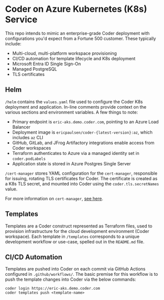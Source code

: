 # Coder on Azure Kubernetes (K8s) Service

This repo intends to mimic an enterprise-grade Coder
deployment with configurations you'd expect from a Fortune 500 customer. These
typically include:

- Multi-cloud, multi-platform workspace provisioning
- CI/CD automation for template lifecycle and K8s deployment
- Microsoft Entra ID Single Sign-On
- Managed PostgreSQL
- TLS certificates

## Helm

`/helm` contains the `values.yaml` file used to configure the Coder K8s deployment and
application. In-line comments provide context on the various sections
and environment variables. A few things to note:

- Primary endpoint is `eric-aks.demo.coder.com`, pointing to an Azure Load Balancer
- Deployment image is `ericpaulsen/coder-{latest-version}:az`, which includes `az` CLI
- GitHub, GitLab, and JFrog Artifactory integrations enable access from Coder workspaces
- Terraform authenticates to Azure via a managed identity set in `coder.podLabels`
- Application state is stored in Azure Postgres Single Server

`/cert-manager` stores YAML configuration for the `cert-manager`, responsible
for issuing, rotating TLS certificates for Coder. The certificate is created as
a K8s TLS secret, and mounted into Coder using the `coder.tls.secretNames` value.

For more information on `cert-manager`, [see here](https://cert-manager.io/).

## Templates

Templates are a Coder construct represented as Terraform files, used to
provision infrastructure for the cloud development environment (Coder workspace).
Each template in `/templates` corresponds to a unique development workflow or
use-case, spelled out in the `README.md` file.

## CI/CD Automation

Templates are pushed into Coder on each commit via GitHub Actions configured in
`.github/workflows/`. The basic premise for this workflow is to push the template
changes into Coder via the below commands:

```fish
coder login https://eric-aks.demo.coder.com
coder templates push <template-name>
```
